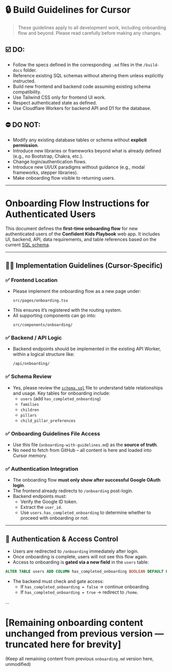 # 🔒 Build Guidelines for Cursor

> These guidelines apply to all development work, including onboarding flow and beyond. Please read carefully before making any changes.

## ☑️ DO:
- Follow the specs defined in the corresponding `.md` files in the `/build-docs` folder.
- Reference existing SQL schemas without altering them unless explicitly instructed.
- Build new frontend and backend code assuming existing schema compatibility.
- Use Tailwind CSS only for frontend UI work.
- Respect authenticated state as defined.
- Use Cloudflare Workers for backend API and D1 for the database.

## ⛔️ DO NOT:
- Modify any existing database tables or schema without **explicit permission**.
- Introduce new libraries or frameworks beyond what is already defined (e.g., no Bootstrap, Chakra, etc.).
- Change login/authentication flows.
- Introduce new UI/UX paradigms without guidance (e.g., modal frameworks, stepper libraries).
- Make onboarding flow visible to returning users.

---

# Onboarding Flow Instructions for Authenticated Users

This document defines the **first-time onboarding flow** for new authenticated users of the **Confident Kids Playbook** web app. It includes UI, backend, API, data requirements, and table references based on the current [SQL schema](https://github.com/zerotype19/confident-kids-playbook/blob/main/schema.sql).

---

## 👩‍💻 Implementation Guidelines (Cursor-Specific)

### ✅ Frontend Location
- Please implement the onboarding flow as a new page under:
  ```
  src/pages/onboarding.tsx
  ```
- This ensures it’s registered with the routing system.
- All supporting components can go into:
  ```
  src/components/onboarding/
  ```

### ✅ Backend / API Logic
- Backend endpoints should be implemented in the existing API Worker, within a logical structure like:
  ```
  /api/onboarding/
  ```

### ✅ Schema Review
- Yes, please review the [`schema.sql`](https://github.com/zerotype19/confident-kids-playbook/blob/main/schema.sql) file to understand table relationships and usage. Key tables for onboarding include:
  - `users` (add `has_completed_onboarding`)
  - `families`
  - `children`
  - `pillars`
  - `child_pillar_preferences`

### ✅ Onboarding Guidelines File Access
- Use this file (`onboarding-with-guidelines.md`) as the **source of truth**.
- No need to fetch from GitHub – all content is here and loaded into Cursor memory.

### ✅ Authentication Integration
- The onboarding flow **must only show after successful Google OAuth login**.
- The frontend already redirects to `/onboarding` post-login.
- Backend endpoints must:
  - Verify the Google ID token.
  - Extract the `user_id`.
  - Use `users.has_completed_onboarding` to determine whether to proceed with onboarding or not.

---

## 🔐 Authentication & Access Control

- Users are redirected to `/onboarding` immediately after login.
- Once onboarding is complete, users will not see this flow again.
- Access to onboarding is **gated via a new field** in the `users` table:

```sql
ALTER TABLE users ADD COLUMN has_completed_onboarding BOOLEAN DEFAULT FALSE;
```

- The backend must check and gate access:
  - If `has_completed_onboarding = false` → continue onboarding.
  - If `has_completed_onboarding = true` → redirect to `/home`.

...

# [Remaining onboarding content unchanged from previous version — truncated here for brevity]

(Keep all remaining content from previous `onboarding.md` version here, unmodified)
